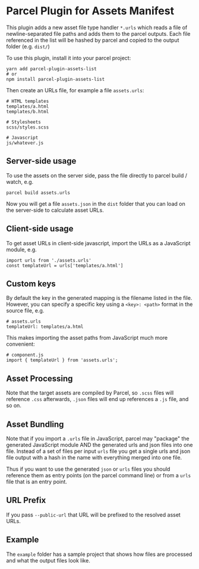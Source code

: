 # Parcel Plugin for Assets Manifest

This plugin adds a new asset file type handler `*.urls` which
reads a file of newline-separated file paths and adds them to the
parcel outputs.  Each file referenced in the list will be hashed
by parcel and copied to the output folder (e.g. `dist/`)

To use this plugin, install it into your parcel project:

    yarn add parcel-plugin-assets-list
    # or
    npm install parcel-plugin-assets-list

Then create an URLs file, for example a file `assets.urls`:

    # HTML templates
    templates/a.html
    templates/b.html

    # Stylesheets
    scss/styles.scss

    # Javascript
    js/whatever.js

## Server-side usage

To use the assets on the server side, pass the file directly to parcel
build / watch, e.g.

    parcel build assets.urls

Now you will get a file `assets.json` in the `dist` folder that you can
load on the server-side to calculate asset URLs.

## Client-side usage

To get asset URLs in client-side javascript, import the URLs as a
JavaScript module, e.g.

    import urls from './assets.urls'
    const templateUrl = urls['templates/a.html']

## Custom keys

By default the key in the generated mapping is the filename listed
in the file.  However, you can specify a specific key using a
`<key>: <path>` format in the source file, e.g.

    # assets.urls
    templateUrl: templates/a.html

This makes importing the asset paths from JavaScript much more
convenient:

    # component.js
    import { templateUrl } from 'assets.urls';

## Asset Processing

Note that the target assets are compiled by Parcel, so `.scss` files
will reference `.css` afterwards, `.json` files will end up references
a `.js` file, and so on.

## Asset Bundling

Note that if you import a `.urls` file in JavaScript, parcel may
"package" the generated JavaScript module AND the generated urls and
json files into one file.  Instead of a set of files per input `urls`
file you get a single urls and json file output with a hash in the name
with everything merged into one file.

Thus if you want to use the generated `json` or `urls` files you should
reference them as entry points (on the parcel command line) or from a
`urls` file that is an entry point.

## URL Prefix

If you pass `--public-url` that URL will be prefixed to the resolved
asset URLs.

## Example

The `example` folder has a sample project that shows how files
are processed and what the output files look like.

